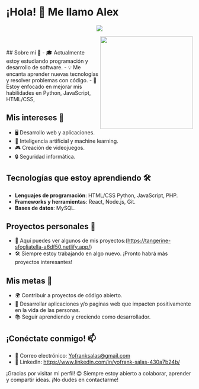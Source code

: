 # ¡Hola! 👋 Me llamo Alex

<p align="center">
  <a href="https://github.com/DenverCoder1/readme-typing-svg"><img src="https://readme-typing-svg.herokuapp.com?font=Time+New+Roman&color=%23C8BE25&size=25&center=true&vCenter=true&width=600&height=100&lines=Desarrollo+Web;Estudiante;Programador+Competitivo;Siempre+Aprendiendo+Cosas+Nuevas;Rapido+Aprendizaje;"></a>
</p>
<picture> <img align="right" src="https://github.com/7oSkaaa/7oSkaaa/blob/main/Images/Right_Side.gif?raw=true" width = 250px></picture>
<br><br>
## Sobre mí 🌟
- 🎓 Actualmente estoy estudiando programación y desarrollo de software.
- 💡 Me encanta aprender nuevas tecnologías y resolver problemas con código.
- 🌱 Estoy enfocado en mejorar mis habilidades en  Python, JavaScript, HTML/CSS,

## Mis intereses 🧠
- 🖥️ Desarrollo web y aplicaciones.
- 🤖 Inteligencia artificial y machine learning.
- 🎮 Creación de videojuegos.
- 🔒 Seguridad informática.

## Tecnologías que estoy aprendiendo 🛠️
- **Lenguajes de programación**: HTML/CSS Python, JavaScript, PHP. 
- **Frameworks y herramientas**: React, Node.js, Git.
- **Bases de datos**: MySQL.

## Proyectos personales 🚧
- 📂 Aquí puedes ver algunos de mis proyectos:(https://tangerine-sfogliatella-a6df50.netlify.app/)
- 🛠️ Siempre estoy trabajando en algo nuevo. ¡Pronto habrá más proyectos interesantes!

## Mis metas 🎯
- 🌍 Contribuir a proyectos de código abierto.
- 🚀 Desarrollar aplicaciones y/o paginas web que impacten positivamente en la vida de las personas.
- 📚 Seguir aprendiendo y creciendo como desarrollador.

## ¡Conéctate conmigo! 📫
- 📧 Correo electrónico: Yofranksalas@gmail.com
- 💼 LinkedIn: https://www.linkedin.com/in/yofrank-salas-430a7b24b/

¡Gracias por visitar mi perfil! 😊 Siempre estoy abierto a colaborar, aprender y compartir ideas. ¡No dudes en contactarme!
